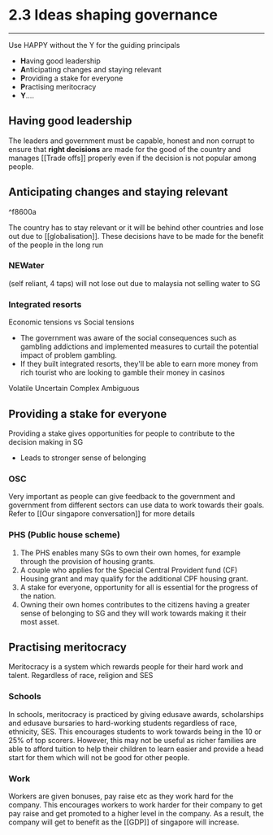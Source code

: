 # 2.3 Ideas shaping governance
---
Use HAPPY without the Y for the guiding principals

- **H**aving good leadership
- **A**nticipating changes and staying relevant
- **P**roviding a stake for everyone
- **P**ractising meritocracy
- **Y**....

## Having good leadership
The leaders and government must be capable, honest and non corrupt to ensure that **right decisions** are made for the good of the country and manages [[Trade offs]] properly even if the decision is not popular among people.

## Anticipating changes and staying relevant

^f8600a

The country has to stay relevant or it will be behind other countries and lose out due to [[globalisation]]. These decisions have to be made for the benefit of the people in the long run 
### NEWater 
(self reliant, 4 taps)
will not lose out due to malaysia not selling water to SG

### Integrated resorts
Economic tensions vs Social tensions

- The government was aware of the social consequences such as gambling addictions and implemented measures to curtail the potential impact of problem gambling.
- If they built integrated resorts, they'll be able to earn more money from rich tourist who are looking to gamble their money in casinos

Volatile
Uncertain
Complex
Ambiguous 

## Providing a stake for everyone
Providing a stake gives opportunities for people to contribute to the decision making in SG
- Leads to stronger sense of belonging
### OSC
Very important as people can give feedback to the government and government from different sectors can use data to work towards their goals.
Refer to [[Our singapore conversation]] for more details

### PHS (Public house scheme)
1.  The PHS enables many SGs to own their own homes, for example through the provision of housing grants. 
2.  A couple who applies for the Special Central Provident fund (CF) Housing grant and may qualify for the additional CPF housing grant. 
3.  A stake for everyone, opportunity for all is essential for the progress of the nation.
4.  Owning their own homes contributes to the citizens having a greater sense of belonging to SG and they will work towards making it their most asset.

## Practising meritocracy
Meritocracy is a system which rewards people for their hard work and talent. Regardless of race, religion and SES
### Schools
In schools, meritocracy is practiced by giving edusave awards, scholarships and edusave bursaries to hard-working students regardless of race, ethnicity, SES. This encourages students to work towards being in the 10 or 25% of top scorers.
However, this may not be useful as richer families are able to afford tuition to help their children to learn easier and provide a head start for them which will not be good for other people.

### Work
Workers are given bonuses, pay raise etc as they work hard for the company.
This encourages workers to work harder for their company to get pay raise and get promoted to a higher level in the company. As a result, the company will get to benefit as the [[GDP]] of singapore will increase.